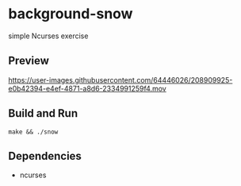 # background-snow

simple Ncurses exercise

## Preview
https://user-images.githubusercontent.com/64446026/208909925-e0b42394-e4ef-4871-a8d6-2334991259f4.mov

## Build and Run
```shell
make && ./snow
```

## Dependencies

- ncurses

